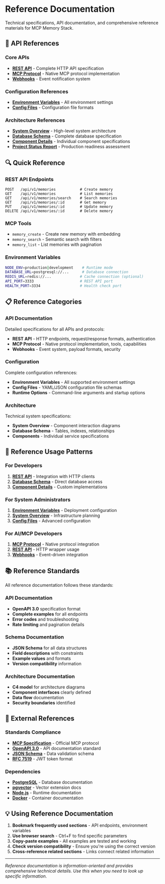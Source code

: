 # Reference Documentation

Technical specifications, API documentation, and comprehensive reference materials for MCP Memory Stack.

## 📖 API References

### Core APIs
- **[REST API](api/rest-api.md)** - Complete HTTP API specification
- **[MCP Protocol](api/mcp-protocol.md)** - Native MCP protocol implementation
- **[Webhooks](api/webhooks.md)** - Event notification system

### Configuration References
- **[Environment Variables](configuration/environment-variables.md)** - All environment settings
- **[Config Files](configuration/config-files.md)** - Configuration file formats

### Architecture References
- **[System Overview](architecture/system-overview.md)** - High-level system architecture
- **[Database Schema](architecture/database-schema.md)** - Complete database specification
- **[Component Details](architecture/components.md)** - Individual component specifications
- **[Project Status Report](project-status.md)** - Production readiness assessment

## 🔍 Quick Reference

### REST API Endpoints
```
POST   /api/v1/memories           # Create memory
GET    /api/v1/memories           # List memories  
GET    /api/v1/memories/search    # Search memories
GET    /api/v1/memories/:id       # Get memory
PUT    /api/v1/memories/:id       # Update memory
DELETE /api/v1/memories/:id       # Delete memory
```

### MCP Tools
- `memory_create` - Create new memory with embedding
- `memory_search` - Semantic search with filters
- `memory_list` - List memories with pagination

### Environment Variables
```bash
NODE_ENV=production|development    # Runtime mode
DATABASE_URL=postgresql://...      # Database connection
REDIS_URL=redis://...             # Cache connection (optional)
API_PORT=3333                     # REST API port
HEALTH_PORT=3334                  # Health check port
```

## 📋 Reference Categories

### API Documentation
Detailed specifications for all APIs and protocols:
- **REST API** - HTTP endpoints, request/response formats, authentication
- **MCP Protocol** - Native protocol implementation, tools, capabilities
- **Webhooks** - Event system, payload formats, security

### Configuration
Complete configuration references:
- **Environment Variables** - All supported environment settings
- **Config Files** - YAML/JSON configuration file schemas
- **Runtime Options** - Command-line arguments and startup options

### Architecture
Technical system specifications:
- **System Overview** - Component interaction diagrams
- **Database Schema** - Tables, indexes, relationships
- **Components** - Individual service specifications

## 🎯 Reference Usage Patterns

### For Developers
1. **[REST API](api/rest-api.md)** - Integration with HTTP clients
2. **[Database Schema](architecture/database-schema.md)** - Direct database access
3. **[Component Details](architecture/components.md)** - Custom implementations

### For System Administrators
1. **[Environment Variables](configuration/environment-variables.md)** - Deployment configuration
2. **[System Overview](architecture/system-overview.md)** - Infrastructure planning
3. **[Config Files](configuration/config-files.md)** - Advanced configuration

### For AI/MCP Developers
1. **[MCP Protocol](api/mcp-protocol.md)** - Native protocol integration
2. **[REST API](api/rest-api.md)** - HTTP wrapper usage
3. **[Webhooks](api/webhooks.md)** - Event-driven integration

## 📚 Reference Standards

All reference documentation follows these standards:

### API Documentation
- **OpenAPI 3.0** specification format
- **Complete examples** for all endpoints
- **Error codes** and troubleshooting
- **Rate limiting** and pagination details

### Schema Documentation
- **JSON Schema** for all data structures
- **Field descriptions** with constraints
- **Example values** and formats
- **Version compatibility** information

### Architecture Documentation
- **C4 model** for architecture diagrams
- **Component interfaces** clearly defined
- **Data flow** documentation
- **Security boundaries** identified

## 🔗 External References

### Standards Compliance
- **[MCP Specification](https://spec.modelcontextprotocol.io/)** - Official MCP protocol
- **[OpenAPI 3.0](https://spec.openapis.org/oas/v3.0.3)** - API documentation standard
- **[JSON Schema](https://json-schema.org/)** - Data validation schema
- **[RFC 7519](https://tools.ietf.org/html/rfc7519)** - JWT token format

### Dependencies
- **[PostgreSQL](https://www.postgresql.org/docs/)** - Database documentation
- **[pgvector](https://github.com/pgvector/pgvector)** - Vector extension docs
- **[Node.js](https://nodejs.org/en/docs/)** - Runtime documentation
- **[Docker](https://docs.docker.com/)** - Container documentation

## 💡 Using Reference Documentation

1. **Bookmark frequently used sections** - API endpoints, environment variables
2. **Use browser search** - Ctrl+F to find specific parameters
3. **Copy-paste examples** - All examples are tested and working
4. **Check version compatibility** - Ensure you're using the correct version
5. **Cross-reference related sections** - Links connect related information

---

*Reference documentation is information-oriented and provides comprehensive technical details. Use this when you need to look up specific information.*